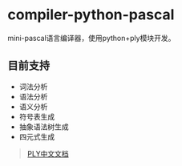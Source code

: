 # compiler-python-pascal
mini-pascal语言编译器，使用python+ply模块开发。

## 目前支持
* 词法分析
* 语法分析
* 语义分析
* 符号表生成
* 抽象语法树生成
* 四元式生成

> [PLY中文文档](https://qyliang.blog.csdn.net/article/details/97686897)